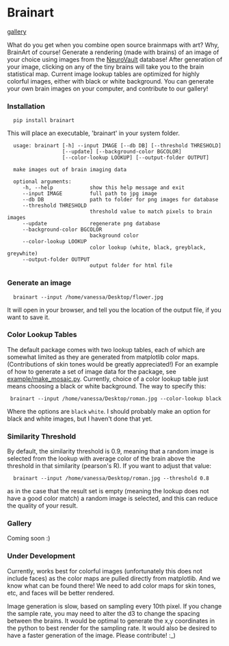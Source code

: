 # Brainart

[gallery](http://vsoch.github.io/brainart)

What do you get when you combine open source brainmaps with art? Why, BrainArt of course! Generate a rendering (made with brains) of an image of your choice using images from the [NeuroVault](http://www.neurovault.org) database! After generation of your image, clicking on any of the tiny brains will take you to the brain statistical map. Current image lookup tables are optimized for highly colorful images, either with black or white background. You can generate your own brain images on your computer, and contribute to our gallery!

### Installation

      pip install brainart


This will place an executable, 'brainart' in your system folder.


      usage: brainart [-h] --input IMAGE [--db DB] [--threshold THRESHOLD]
                      [--update] [--background-color BGCOLOR]
                      [--color-lookup LOOKUP] [--output-folder OUTPUT]

      make images out of brain imaging data

      optional arguments:
         -h, --help            show this help message and exit
         --input IMAGE         full path to jpg image
         --db DB               path to folder for png images for database
         --threshold THRESHOLD
                               threshold value to match pixels to brain images
         --update              regenerate png database
         --background-color BGCOLOR
                               background color
         --color-lookup LOOKUP
                               color lookup (white, black, greyblack, greywhite)
         --output-folder OUTPUT
                               output folder for html file


### Generate an image

      brainart --input /home/vanessa/Desktop/flower.jpg

It will open in your browser, and tell you the location of the output file, if you want to save it. 


### Color Lookup Tables
The default package comes with two lookup tables, each of which are somewhat limited as they are generated from matplotlib color maps. (Contributions of skin tones would be greatly appreciated!) For an example of how to generate a set of image data for the package, see [example/make_mosaic.py](example/make_mosaic.py). Currently, choice of a color lookup table just means choosing a black or white background. The way to specify this:


     brainart --input /home/vanessa/Desktop/roman.jpg --color-lookup black

Where the options are `black` `white`. I should probably make an option for black and white images, but I haven't done that yet.


### Similarity Threshold
By default, the similarity threshold is 0.9, meaning that a random image is selected from the lookup with average color of the brain above the threshold in that similarity (pearson's R). If you want to adjust that value:


      brainart --input /home/vanessa/Desktop/roman.jpg --threshold 0.8


as in the case that the result set is empty (meaning the lookup does not have a good color match) a random image is selected, and this can reduce the quality of your result.


### Gallery
Coming soon :)

### Under Development
Currently, works best for colorful images (unfortunately this does not include faces) as the color maps are pulled directly from matplotlib. And we know what can be found there! We need to add color maps for skin tones, etc, and faces will be better rendered.

Image generation is slow, based on sampling every 10th pixel. If you change the sample rate, you may need to alter the d3 to change the spacing between the brains. It would be optimal to generate the x,y coordinates in the python to best render for the sampling rate. It would also be desired to have a faster generation of the image. Please contribute! :_)
